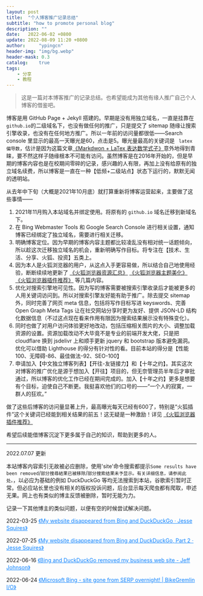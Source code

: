 ```yaml
---
layout: post
title:  "个人博客推广记录总结"
subtitle: "how to promote personal blog"
description: ""
date:   2022-06-02 +0800
update: 2022-08-09 11:20 +0800
author:     "ypingcn"
header-img: "img/bg.webp"
header-mask: 0.3
catalog:    true
tags:
    - 分享
    - 教程
---
```

> 这是一篇对本博客推广的记录总结。也希望能成为其他有缘人推广自己个人博客的借鉴吧。

博客是用 GitHub Page + Jekyll 搭建的。早期是没有用独立域名，一直是挂靠在 ```github.io```的二级域名下，也没有做任何的推广，只是提交了 sitemap 随缘让搜索引擎收录，也没有在任何地方推广。所以一年前的访问量都很低——Search console 里显示的最高一天曝光是60，点击是5。曝光量最高的关键词是 ``` latex 偏导数```，估计是因为这篇文章[《Markdwon + LaTex 表达数学式子》](/notes/Markdown/LaTex-math/)意外地得到青睐，要不然这样子随缘根本不可能有访问。虽然博客是在2016年开始的，但是早期的博客内容也是在校期间零碎的记录，感兴趣的人有限，再加上没有给原有的独立域名续费，所以博客是一直在一种【低频+二级站点】状态下运行的，默默无闻的透明站。

从去年中下旬（大概是2021年10月底）就打算重新将博客运营起来，主要做了这些事情——

1. 2021年11月购入本站域名并绑定使用。将原有的 ```github.io``` 域名迁移到新域名下。
2. 在 Bing Webmaster Tools 和 Google Search Console 进行相关设置，通知博客已经绑定了独立域名，需要进行相关迁移。
3. 明确博客定位。因为早期的博客内容主题都比较凌乱没有相对统一话题倾向，所以趁这次迁移独立域名的机会，重新明确写作目标。将专注在【技术、生活、分享、火狐、投资】五类上。
4. 因为本人是火狐浏览器的用户，从这点入手更容易做，所以结合自己地使用经验，断断续续地更新了 [《火狐浏览器资源汇总》](/special/firefox/resource/) [《火狐浏览器主题美化》](/special/firefox/theme/) [《火狐浏览器插件推荐》](/special/firefox/addons/) 等几篇内容。
5. 优化对搜索引擎地可见性。因为写的博客需要被搜索引擎收录后才能被更多的人用关键词访问到。所以对搜索引擎友好能有助于推广。除去提交 sitemap 外，同时完善了网页 meta 信息，包括将写作目标写进 keyswords、完善 Open Graph Meta Tags 让在社交网站分享时更为友好、提供  JSON-LD 结构化数据信息（不过这点现在看来作用有限因为搜索结果展示没有特殊变化）。
6. 同时也做了对用户访问体验更好地改动，包括压缩相关图片的大小、调整加载资源的设置。资源加载改动不大毕竟不是专业的前端开发大佬，只是把 cloudflare 换到 jsdelivr 上和顺手更新 jquery 和 bootstrap 版本避免漏洞。优化可以借助 Lighthouse 的得分有针对性的看。目前本站的得分是【性能100、无障碍-86、最佳做法-92、SEO-100】
7. 申请加入【中文独立博客列表】【开往-友链接力】和【十年之约】。其实这次对博客的推广优化是源于想加入【开往】项目的，但无奈管理员半年后才审批通过，所以博客的优化工作已经在期间完成的。加入【十年之约】更多是想要有个目标，迫使自己不断更。我挺喜欢他们的口号的——“一个人的寂寞，一群人的狂欢。”

做了这些后博客的访问量显著上升，最高曝光每天已经有600了，特别是“火狐插件”这个关键词已经能到相关结果的前五！这无疑是一种激励！详见  [《火狐浏览器插件推荐》](/special/firefox/addons/)

希望后续能借博客沉淀下更多属于自己的知识，帮助到更多的人。

---

2022.07.07 更新

本站博客内容索引无故被必应删除，使用'site'命令搜索都提示```Some results have been removed```/```部分搜尋結果已被移除```/```部分搜索结果未予显示。有关详细信息，请参阅此处。```，以必应为基础的例如 DuckDuckGo 等均无法搜索到本站，谷歌索引暂时正常。但必应站长里也没有相关的版权投诉问题，后台显示每天爬虫都有爬取，申述无果。网上也有类似的博主反馈被删除，暂时无能为力。

记录一下其他博主的类似问题，以便有空的时候尝试解决问题。

2022-03-25 <a href="https://www.jessesquires.com/blog/2022/03/25/my-website-disappeared-from-bing-and-duckduckgo/" rel="nofollow" style="color: #0c82ff;">《My website disappeared from Bing and DuckDuckGo · Jesse Squires》</a>

2022-07-25 <a href="https://www.jessesquires.com/blog/2022/07/25/my-website-disappeared-from-bing-and-duckduckgo-part-2/" rel="nofollow" style="color: #0c82ff;">《My website disappeared from Bing and DuckDuckGo, Part 2 · Jesse Squires》</a>

2022-06-16 <a href="https://lapcatsoftware.com/articles/bing.html" rel="nofollow" style="color: #0c82ff;">《Bing and DuckDuckGo removed my business web site - Jeff Johnson》</a>

2022-06-24 <a href="https://io.bikegremlin.com/28530/microsoft-bing-serp-gone-overnight/" rel="nofollow" style="color: #0c82ff;">《Microsoft Bing - site gone from SERP overnight! | BikeGremlin I/O》</a>
